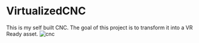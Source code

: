 # VirtualizedCNC

This is my self built CNC. The goal of this project is to transform it into a VR Ready asset.
![cnc](https://github.com/verreaultfrank/VirtualizedCNC/assets/16906820/b7c07c69-bd1e-4f1c-8b91-a0cdcfd54aa9)
